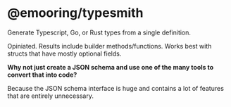 # @emooring/typesmith

Generate Typescript, Go, or Rust types from a single definition.

Opiniated. Results include builder methods/functions. Works best with structs that have mostly optional fields.

**Why not just create a JSON schema and use one of the many tools to convert that into code?**

Because the JSON schema interface is huge and contains a lot of features that are entirely unnecessary.
